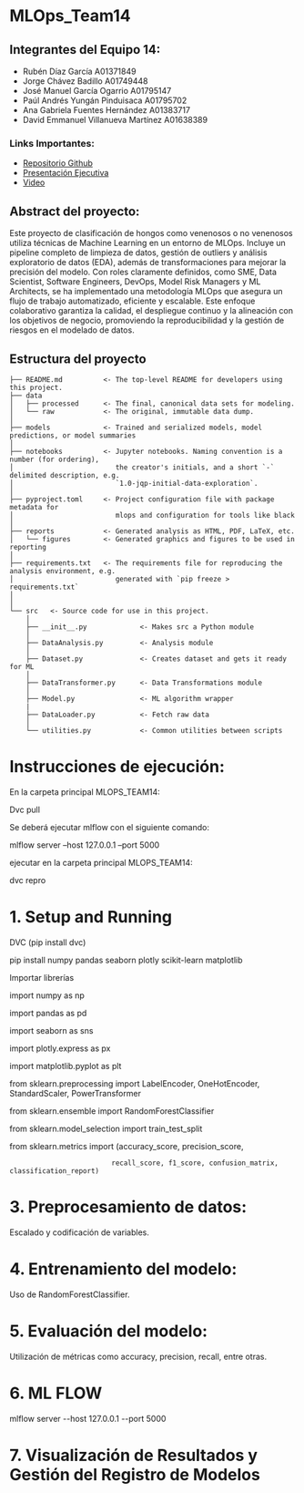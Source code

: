 # MLOps_Team14

## Integrantes del Equipo 14:

- Rubén Díaz García A01371849
- Jorge Chávez Badillo A01749448
- José Manuel García Ogarrio A01795147
- Paúl Andrés Yungán Pinduisaca A01795702
- Ana Gabriela Fuentes Hernández A01383717
- David Emmanuel Villanueva Martínez A01638389

### Links Importantes:

- [Repositorio Github](https://github.com/jorgechb/MLOps_Team14)
- [Presentación Ejecutiva](https://www.canva.com/design/DAGTaL2Y4dc/GJ4gBQqx5Rr6QvJZ_YBj2Q/edit?utm_content=DAGTaL2Y4dc&utm_campaign=designshare&utm_medium=link2&utm_source=sharebutton)
- [Video]()

## Abstract del proyecto:

Este proyecto de clasificación de hongos como venenosos o no venenosos utiliza técnicas de Machine Learning en un entorno de MLOps. Incluye un pipeline completo de limpieza de datos, gestión de outliers y análisis exploratorio de datos (EDA), además de transformaciones para mejorar la precisión del modelo. Con roles claramente definidos, como SME, Data Scientist, Software Engineers, DevOps, Model Risk Managers y ML Architects, se ha implementado una metodología MLOps que asegura un flujo de trabajo automatizado, eficiente y escalable. Este enfoque colaborativo garantiza la calidad, el despliegue continuo y la alineación con los objetivos de negocio, promoviendo la reproducibilidad y la gestión de riesgos en el modelado de datos.

## Estructura del proyecto

```
├── README.md          <- The top-level README for developers using this project.
├── data
│   ├── processed      <- The final, canonical data sets for modeling.
│   └── raw            <- The original, immutable data dump.
│
├── models             <- Trained and serialized models, model predictions, or model summaries
│
├── notebooks          <- Jupyter notebooks. Naming convention is a number (for ordering),
│                         the creator's initials, and a short `-` delimited description, e.g.
│                         `1.0-jqp-initial-data-exploration`.
│
├── pyproject.toml     <- Project configuration file with package metadata for
│                         mlops and configuration for tools like black
│
├── reports            <- Generated analysis as HTML, PDF, LaTeX, etc.
│   └── figures        <- Generated graphics and figures to be used in reporting
│
├── requirements.txt   <- The requirements file for reproducing the analysis environment, e.g.
│                         generated with `pip freeze > requirements.txt`
│
│
└── src   <- Source code for use in this project.
    │
    ├── __init__.py             <- Makes src a Python module
    │
    ├── DataAnalysis.py         <- Analysis module
    │
    ├── Dataset.py              <- Creates dataset and gets it ready for ML
    │
    ├── DataTransformer.py      <- Data Transformations module
    │
    ├── Model.py                <- ML algorithm wrapper
    |
    ├── DataLoader.py           <- Fetch raw data
    │
    └── utilities.py            <- Common utilities between scripts
```

# Instrucciones de ejecución:
En la carpeta principal MLOPS_TEAM14:

Dvc pull

Se deberá ejecutar mlflow con el siguiente comando:

mlflow server –host 127.0.0.1 –port 5000

ejecutar en la carpeta principal MLOPS_TEAM14:

dvc repro

# 1. Setup and Running
DVC (pip install dvc)

pip install numpy pandas seaborn plotly scikit-learn matplotlib

Importar librerías

import numpy as np

import pandas as pd

import seaborn as sns

import plotly.express as px

import matplotlib.pyplot as plt


from sklearn.preprocessing import LabelEncoder, OneHotEncoder, StandardScaler, PowerTransformer

from sklearn.ensemble import RandomForestClassifier

from sklearn.model_selection import train_test_split

from sklearn.metrics import (accuracy_score, precision_score, 

                             recall_score, f1_score, confusion_matrix, classification_report)

# 3. Preprocesamiento de datos: 

Escalado y codificación de variables.

# 4. Entrenamiento del modelo: 

Uso de RandomForestClassifier.

# 5. Evaluación del modelo: 

Utilización de métricas como accuracy, precision, recall, entre otras.


# 6. ML FLOW
mlflow server --host 127.0.0.1 --port 5000

# 7. Visualización de Resultados y Gestión del Registro de Modelos
